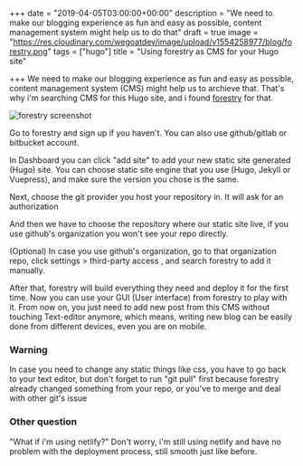 +++
date = "2019-04-05T03:00:00+00:00"
description = "We need to make our blogging experience as fun and easy as possible, content management system might help us to do that"
draft = true
image = "https://res.cloudinary.com/wegoatdev/image/upload/v1554258977/blog/forestry.png"
tags = ["hugo"]
title = "Using forestry as CMS for your Hugo site"

+++
We need to make our blogging experience as fun and easy as possible, content management system (CMS) might help us to archieve that.  That's why i'm searching CMS for this Hugo site, and i found [forestry](https://forestry.io/) for that.

![forestry screenshot](https://res.cloudinary.com/wegoatdev/image/upload/v1554258977/blog/forestry.png)

Go to forestry and sign up if you haven't. You can also use github/gitlab or bitbucket account. 

In Dashboard you can click "add site" to add your new static site generated (Hugo) site. You can choose static site engine that you use (Hugo, Jekyll or Vuepress), and make sure the version you chose is the same. 

Next, choose the git provider you host your repository in. It will ask for an authorization

And then we have to choose the repository where our static site live, if you use github's organization you won't see your repo directly.

(Optional) In case you use github's organization, go to that organization repo, click settings > third-party access , and search forestry to add it manually. 

After that, forestry will build everything they need and deploy it for the first time. Now you can use your GUI (User interface) from forestry to play with it. From now on, you just need to add new post from this CMS without touching Text-editor anymore, which means, writing new blog can be easily done from different devices, even you are on mobile.

### Warning

In case you need to change any static things like css, you have to  go back to your text editor, but don't forget to run "git pull" first because forestry already changed something from your repo, or you've to merge and deal with other git's issue

### Other question

"What if i'm using netlify?" Don't worry, i'm still using netlify and have no problem with the deployment process, still smooth just like before. 